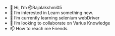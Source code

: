 - 👋 Hi, I’m @Rajalakshmi05
- 👀 I’m interested in Learn something new.
- 🌱 I’m currently learning selenium webDriver
- 💞️ I’m looking to collaborate on Varius Knowledge
- 📫 How to reach me Friends

<!---
Rajalakshmi05/Rajalakshmi05 is a ✨ special ✨ repository because its `README.md` (this file) appears on your GitHub profile.
You can click the Preview link to take a look at your changes.
--->
